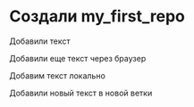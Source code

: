 # Создали  my_first_repo
 
Добавили текст

Добавили еще текст через браузер

Добавим текст локально

Добавили новый текст в новой ветки
